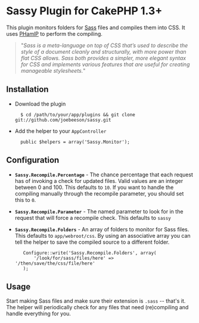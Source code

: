 # Sassy Plugin for CakePHP 1.3+

This plugin monitors folders for [Sass][1] files and compiles them into CSS. It uses [PHamlP][2] to perform the compiling.

> "*Sass is a meta-language on top of CSS that’s used to describe the style of a document cleanly and structurally, with more power than flat CSS allows. Sass both provides a simpler, more elegant syntax for CSS and implements various features that are useful for creating manageable stylesheets.*"

## Installation

* Download the plugin

        $ cd /path/to/your/app/plugins && git clone git://github.com/joebeeson/sassy.git

* Add the helper to your `AppController`

        public $helpers = array('Sassy.Monitor');

## Configuration

* **`Sassy.Recompile.Percentage`** - The chance percentage that each request has of invoking a check for updated files. Valid values are an integer between 0 and 100. This defaults to `10`. If you want to handle the compiling manually through the recompile parameter, you should set this to `0`.

* **`Sassy.Recompile.Parameter`** - The named parameter to look for in the request that will force a recompile check. This defaults to `sassy`

* **`Sassy.Recompile.Folders`** - An array of folders to monitor for Sass files. This defaults to `app/webroot/css`. By using an associative array you can tell the helper to save the compiled source to a different folder.

         Configure::write('Sassy.Recompile.Folders', array(
             '/look/for/sass/files/here' => '/then/save/the/css/file/here'
         );

## Usage

Start making Sass files and make sure their extension is `.sass` -- that's it. The helper will periodically check for any files that need (re)compiling and handle everything for you.

  [1]: http://sass-lang.com/
  [2]: http://code.google.com/p/phamlp/
